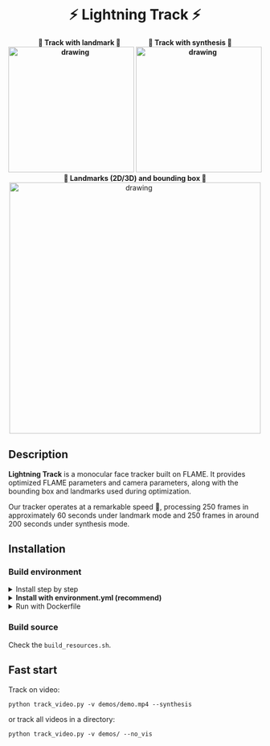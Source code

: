 <h1 align="center"><b>⚡️ Lightning Track ⚡️</b></h1>
<div align="center"> 
    <div align="center"> 
        <b>🚀 Track with landmark 🚀</b> 
        &nbsp;&nbsp;&nbsp;&nbsp;&nbsp;&nbsp;&nbsp;&nbsp;&nbsp;&nbsp;&nbsp;&nbsp;
        <b>🚅 Track with synthesis 🚅</b>
    </div>
    <div align="center"> 
        <b><img src="./demos/demo1.gif" alt="drawing" width="250"/></b>
        <b><img src="./demos/demo2.gif" alt="drawing" width="250"/></b>
    </div>
</div>

<div align="center"> 
    <b>🧐 Landmarks (2D/3D) and bounding box 🧐</b>
</div>
<div align="center"> 
    <img src="./demos/demo1.jpg" alt="drawing" width="500"/>
</div>

## Description
**Lightning Track** is a monocular face tracker built on FLAME. It provides optimized FLAME parameters and camera parameters, along with the bounding box and landmarks used during optimization.

Our tracker operates at a remarkable speed 🚀, processing 250 frames in approximately 60 seconds under landmark mode and 250 frames in around 200 seconds under synthesis mode.


## Installation
### Build environment
<details>
<summary><span >Install step by step</span></summary>

```
conda create -n track python=3.9
conda install pytorch==2.0.1 torchvision==0.15.2 torchaudio==2.0.2 pytorch-cuda=11.8 -c pytorch -c nvidia
conda install -c fvcore -c iopath -c conda-forge fvcore iopath
conda install pytorch3d -c pytorch3d
pip3 install mediapipe tqdm rich lmdb einops colored ninja av opencv-python scikit-image onnxruntime-gpu onnx transformers pykalman
```

</details>
<details>

<summary><span style="font-weight: bold;">Install with environment.yml (recommend)</span></summary>

```
conda env create -f environment.yml
```

</details>

<details>

<summary><span>Run with Dockerfile</span></summary>

```
If your environment has unknown or unsolvable issues, use the Dockerfile as a final solution.
```

</details>

### Build source
Check the ```build_resources.sh```.


## Fast start

Track on video:
```
python track_video.py -v demos/demo.mp4 --synthesis
```
or track all videos in a directory:
```
python track_video.py -v demos/ --no_vis
```
